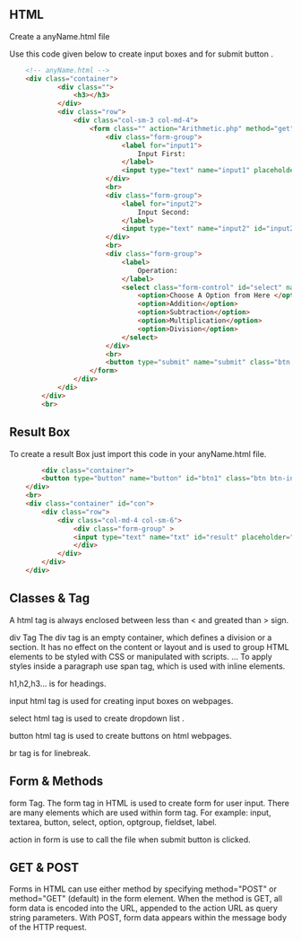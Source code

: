 ## HTML

Create a anyName.html file

Use this code given below to create input boxes and for  submit button .   

```html
	<!-- anyName.html -->
	<div class="container">
			<div class="">
				<h3></h3>
			</div>
			<div class="row">
				<div class="col-sm-3 col-md-4">
				    <form class="" action="Arithmetic.php" method="get" id="form">
						<div class="form-group">
							<label for="input1">
								Input First: 
							</label>
							<input type="text" name="input1" placeholder="Enter First Input" required="" class="form-control" id="input1">
						</div>
						<br>
						<div class="form-group">
							<label for="input2">
								Input Second:
							</label>
							<input type="text" name="input2" id="input2" placeholder="Enter Second Input"required="" class="form-control" >
						</div>
						<br>
						<div class="form-group">
							<label>
								Operation:
							</label>
							<select class="form-control" id="select" name="select">
								<option>Choose A Option from Here </option>
								<option>Addition</option>
								<option>Subtraction</option>
								<option>Multiplication</option>
								<option>Division</option>
							</select>
						</div>
						<br>
						<button type="submit" name="submit" class="btn btn--default" value="submit" id="sub1">Submit</button>
					</form>
				</div>	
			</di>		
		</div>
		<br>
```

## Result Box

To create a result Box just import this code in your anyName.html file.

```html	
		<div class="container">
		<button type="button" name="button" id="btn1" class="btn btn-info" value="Result">Result</button>
	</div>
	<br>
	<div class="container" id="con">
		<div class="row">
			<div class="col-md-4 col-sm-6">
				<div class="form-group" >
				<input type="text" name="txt" id="result" placeholder="Result of Arithmetic Operation" class="form-control">
				</div>
			</div>
		</div>
	</div> 			

```
## Classes & Tag

A html tag is always enclosed between less than < and greated than > sign.   

div Tag The div tag is an empty container, which defines a division or a section. It has no effect on the content or layout and is used to group HTML elements to be styled with CSS or manipulated with scripts. ... To apply styles inside a paragraph use span tag, which is used with inline elements.

h1,h2,h3... is for headings.

input html tag is used for creating input boxes on webpages.

select html tag is used to create dropdown list .

button html tag is used to create buttons on html webpages.

br tag is for linebreak.

## Form & Methods

form Tag. The form tag in HTML is used to create form for user input. There are many elements which are used within form tag. For example: input, textarea, button, select, option, optgroup, fieldset, label.	

action in form is use to call the file when submit button is clicked.

## GET & POST

Forms in HTML can use either method by specifying method="POST" or method="GET" (default) in the form element.
When the method is GET, all form data is encoded into the URL, appended to the action URL as query string parameters. With POST, form data appears within the message body of the HTTP request.



